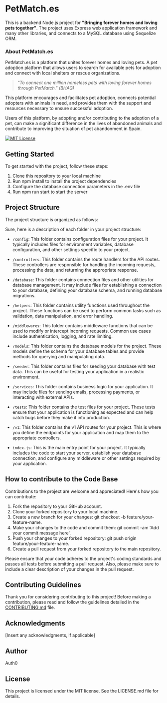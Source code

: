 
# PetMatch.es

This is a backend Node.js project for **"Bringing forever homes and loving pets together"**. The project uses Express web application framework and many other libraries, and connects to a MySQL database using Sequelize ORM.

### About PetMatch.es
PetMatch.es is a platform that unites forever homes and loving pets. A pet adoption platform that allows users to search for available pets for adoption and connect with local shelters or rescue organizations.

> _"To connect one million homeless pets with loving forever homes through PetMatch." (BHAG)_

This platform encourages and facilitates pet adoption, connects potential adopters with animals in need, and provides them with the support and resources necessary to ensure successful adoption.

Users of this platform, by adopting and/or contributing to the adoption of a pet, can make a significant difference in the lives of abandoned animals and contribute to improving the situation of pet abandonment in Spain.

[![MIT License](https://img.shields.io/badge/License-MIT-green.svg)](https://choosealicense.com/licenses/mit/)

## Getting Started

To get started with the project, follow these steps:

1. Clone this repository to your local machine
1. Run npm install to install the project dependencies
1. Configure the database connection parameters in the .env file
1. Run npm run start to start the server

## Project Structure

The project structure is organized as follows:

Sure, here is a description of each folder in your project structure:

- `/config`: This folder contains configuration files for your project. It typically includes files for environment variables, database configuration, and other settings specific to your project.

- `/controllers`: This folder contains the route handlers for the API routes. These controllers are responsible for handling the incoming requests, processing the data, and returning the appropriate response.

- `/database`: This folder contains connection files and other utilities for database management. It may include files for establishing a connection to your database, defining your database schema, and running database migrations.

- `/helpers`: This folder contains utility functions used throughout the project. These functions can be used to perform common tasks such as validation, data manipulation, and error handling.

- `/middlewares`: This folder contains middleware functions that can be used to modify or intercept incoming requests. Common use cases include authentication, logging, and rate limiting.

- `/models`: This folder contains the database models for the project. These models define the schema for your database tables and provide methods for querying and manipulating data.

- `/seeder`: This folder contains files for seeding your database with test data. This can be useful for testing your application in a realistic environment.

- `/services`: This folder contains business logic for your application. It may include files for sending emails, processing payments, or interacting with external APIs.

- `/tests`: This folder contains the test files for your project. These tests ensure that your application is functioning as expected and can help catch bugs before they make it into production.

- `/v1`: This folder contains the v1 API routes for your project. This is where you define the endpoints for your application and map them to the appropriate controllers.

- `index.js`: This is the main entry point for your project. It typically includes the code to start your server, establish your database connection, and configure any middleware or other settings required by your application.

## How to contribute to the Code Base

Contributions to the project are welcome and appreciated! Here's how you can contribute:

1. Fork the repository to your GitHub account.
1. Clone your forked repository to your local machine.
1. Create a new branch for your changes: git checkout -b feature/your-feature-name.
1. Make your changes to the code and commit them: git commit -am 'Add your commit message here'.
1. Push your changes to your forked repository: git push origin feature/your-feature-name.
1. Create a pull request from your forked repository to the main repository.

Please ensure that your code adheres to the project's coding standards and passes all tests before submitting a pull request. Also, please make sure to include a clear description of your changes in the pull request.

## Contributing Guidelines

Thank you for considering contributing to this project! Before making a contribution, please read and follow the guidelines detailed in the [CONTRIBUTING.md](./CONTRIBUTING.md) file.

## Acknowledgments

[Insert any acknowledgments, if applicable]

## Author
Auth0

## License

This project is licensed under the MIT license. See the LICENSE.md file for details.

